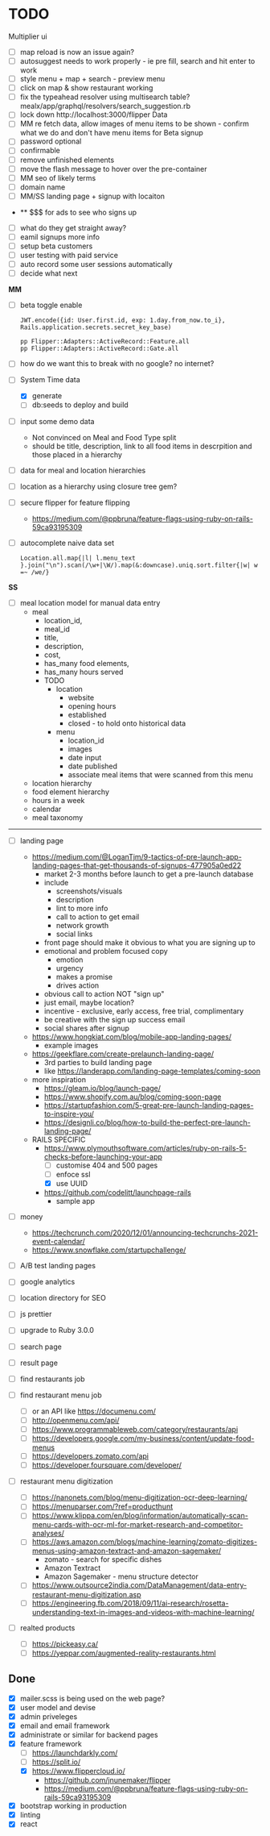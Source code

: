 # TODO

Multiplier ui
- [ ] map reload is now an issue again?
- [ ] autosuggest needs to work properly - ie pre fill, search and hit enter to work
- [ ] style menu + map + search - preview menu
- [ ] click on map & show restaurant working
- [ ] fix the typeahead resolver using multisearch table?
  mealx/app/graphql/resolvers/search_suggestion.rb
- [ ] lock down http://localhost:3000/flipper
Data
- [ ] MM  re fetch data, allow images of menu items to be shown - confirm what we
  do and don't have menu items for
Beta signup
- [ ] password optional
- [ ] confirmable
- [ ] remove unfinished elements
- [ ] move the flash message to hover over the pre-container
- [ ] MM seo of likely terms
- [ ] domain name
- [ ] MM/SS landing page + signup with locaiton
- ** $$$ for ads to see who signs up
- [ ] what do they get straight away?
- [ ] eamil signups more info
- [ ] setup beta customers
- [ ] user testing with paid service
- [ ] auto record some user sessions automatically
- [ ] decide what next

**MM**

- [ ] beta toggle enable
  ```
  JWT.encode({id: User.first.id, exp: 1.day.from_now.to_i}, Rails.application.secrets.secret_key_base)

  pp Flipper::Adapters::ActiveRecord::Feature.all
  pp Flipper::Adapters::ActiveRecord::Gate.all
  ```

- [ ] how do we want this to break with no google? no internet?
- [ ] System Time data
  - [x] generate
  - [ ] db:seeds to deploy and build
- [ ] input some demo data
  - Not convinced on Meal and Food Type split
  - should be title, description, link to all food items in descrpition and those placed in a hierarchy
- [ ] data for meal and location hierarchies
- [ ] location as a hierarchy using closure tree gem?
- [ ] secure flipper for feature flipping
  - https://medium.com/@ppbruna/feature-flags-using-ruby-on-rails-59ca93195309
- [ ] autocomplete
  naive data set
  ```
  Location.all.map{|l| l.menu_text }.join("\n").scan(/\w+|\W/).map(&:downcase).uniq.sort.filter{|w| w =~ /we/}
  ```

**SS**

- [ ] meal location model for manual data entry
  - meal
    - location_id,
    - meal_id
    - title,
    - description,
    - cost,
    - has_many food elements,
    - has_many hours served
    - TODO
      - location
        - website
        - opening hours
        - established
        - closed - to hold onto historical data
      - menu
        - location_id
        - images
        - date input
        - date published
        - associate meal items that were scanned from this menu
  - location hierarchy
  - food element hierarchy
  - hours in a week
  - calendar
  - meal taxonomy

---

- [ ] landing page

  - https://medium.com/@LoganTjm/9-tactics-of-pre-launch-app-landing-pages-that-get-thousands-of-signups-477905a0ed22
    - market 2-3 months before launch to get a pre-launch database
    - include
      - screenshots/visuals
      - description
      - lint to more info
      - call to action to get email
      - network growth
      - social links
    - front page should make it obvious to what you are signing up to
    - emotional and problem focused copy
      - emotion
      - urgency
      - makes a promise
      - drives action
    - obvious call to action NOT "sign up"
    - just email, maybe location?
    - incentive - exclusive, early access, free trial, complimentary
    - be creative with the sign up success email
    - social shares after signup
  - https://www.hongkiat.com/blog/mobile-app-landing-pages/
    - example images
  - https://geekflare.com/create-prelaunch-landing-page/
    - 3rd parties to build landing page
    - like https://landerapp.com/landing-page-templates/coming-soon
  - more inspiration
    - https://gleam.io/blog/launch-page/
    - https://www.shopify.com.au/blog/coming-soon-page
    - https://startupfashion.com/5-great-pre-launch-landing-pages-to-inspire-you/
    - https://designli.co/blog/how-to-build-the-perfect-pre-launch-landing-page/
  - RAILS SPECIFIC
    - https://www.plymouthsoftware.com/articles/ruby-on-rails-5-checks-before-launching-your-app
      - [ ] customise 404 and 500 pages
      - [ ] enfoce ssl
      - [x] use UUID
    - https://github.com/codelitt/launchpage-rails
      - sample app

- [ ] money
  - https://techcrunch.com/2020/12/01/announcing-techcrunchs-2021-event-calendar/
  - https://www.snowflake.com/startupchallenge/

- [ ] A/B test landing pages
- [ ] google analytics
- [ ] location directory for SEO
- [ ] js prettier
- [ ] upgrade to Ruby 3.0.0
- [ ] search page
- [ ] result page
- [ ] find restaurants job
- [ ] find restaurant menu job
  - [ ] or an API like https://documenu.com/
  - [ ] http://openmenu.com/api/
  - [ ] https://www.programmableweb.com/category/restaurants/api
  - [ ] https://developers.google.com/my-business/content/update-food-menus
  - [ ] https://developers.zomato.com/api
  - [ ] https://developer.foursquare.com/developer/
- [ ] restaurant menu digitization
  - [ ] https://nanonets.com/blog/menu-digitization-ocr-deep-learning/
  - [ ] https://menuparser.com/?ref=producthunt
  - [ ] https://www.klippa.com/en/blog/information/automatically-scan-menu-cards-with-ocr-ml-for-market-research-and-competitor-analyses/
  - [ ] https://aws.amazon.com/blogs/machine-learning/zomato-digitizes-menus-using-amazon-textract-and-amazon-sagemaker/
    - zomato - search for specific dishes
    - Amazon Textract
    - Amazon Sagemaker - menu structure detector
  - [ ] https://www.outsource2india.com/DataManagement/data-entry-restaurant-menu-digitization.asp
  - [ ] https://engineering.fb.com/2018/09/11/ai-research/rosetta-understanding-text-in-images-and-videos-with-machine-learning/
- [ ] realted products
  - [ ] https://pickeasy.ca/
  - [ ] https://yeppar.com/augmented-reality-restaurants.html

## Done

- [x] mailer.scss is being used on the web page?
- [x] user model and devise
- [x] admin priveleges
- [x] email and email framework
- [x] administrate or similar for backend pages
- [x] feature framework
  - [ ] https://launchdarkly.com/
  - [ ] https://split.io/
  - [x] https://www.flippercloud.io/
    - https://github.com/jnunemaker/flipper
    - https://medium.com/@ppbruna/feature-flags-using-ruby-on-rails-59ca93195309
- [x] bootstrap working in production
- [x] linting
- [x] react
